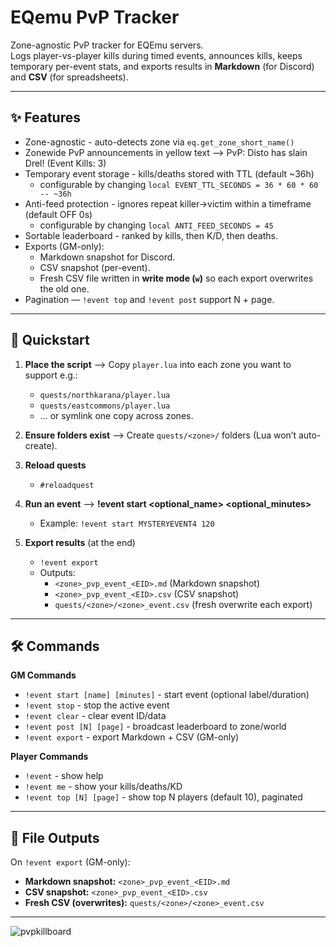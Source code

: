 # EQemu PvP Tracker

Zone-agnostic PvP tracker for EQEmu servers.  
Logs player-vs-player kills during timed events, announces kills, keeps temporary per-event stats, and exports results in **Markdown** (for Discord) and **CSV** (for spreadsheets).


---

## ✨ Features
- Zone-agnostic - auto-detects zone via `eq.get_zone_short_name()`
- Zonewide PvP announcements in yellow text --> PvP: Disto has slain Drel! (Event Kills: 3)
- Temporary event storage - kills/deaths stored with TTL (default ~36h)
  - configurable by changing `local EVENT_TTL_SECONDS = 36 * 60 * 60  -- ~36h`
- Anti-feed protection - ignores repeat killer→victim within a timeframe (default OFF 0s)
  - configurable by changing `local ANTI_FEED_SECONDS = 45`
- Sortable leaderboard - ranked by kills, then K/D, then deaths.
- Exports (GM-only):  
  - Markdown snapshot for Discord.  
  - CSV snapshot (per-event).  
  - Fresh CSV file written in **write mode (`w`)** so each export overwrites the old one.
- Pagination — `!event top` and `!event post` support N + page.

---

## 🚀 Quickstart
1. **Place the script** --> Copy `player.lua` into each zone you want to support e.g.:
   - `quests/northkarana/player.lua`  
   - `quests/eastcommons/player.lua`  
   - … or symlink one copy across zones.

2. **Ensure folders exist** --> Create `quests/<zone>/` folders (Lua won’t auto-create).

3. **Reload quests**
   - `#reloadquest`

4. **Run an event** --> **!event start <optional_name> <optional_minutes>**
   - Example: `!event start MYSTERYEVENT4 120`

5. **Export results** (at the end)  
   - `!event export`  
   - Outputs:  
     - `<zone>_pvp_event_<EID>.md` (Markdown snapshot)  
     - `<zone>_pvp_event_<EID>.csv` (CSV snapshot)  
     - `quests/<zone>/<zone>_event.csv` (fresh overwrite each export)

---

## 🛠 Commands

**GM Commands**
- `!event start [name] [minutes]` - start event (optional label/duration)  
- `!event stop` - stop the active event  
- `!event clear` - clear event ID/data  
- `!event post [N] [page]` - broadcast leaderboard to zone/world  
- `!event export` - export Markdown + CSV (GM-only)  

**Player Commands**
- `!event` - show help  
- `!event me` - show your kills/deaths/KD  
- `!event top [N] [page]` - show top N players (default 10), paginated   

---

## 📂 File Outputs
On `!event export` (GM-only):
- **Markdown snapshot:** `<zone>_pvp_event_<EID>.md`
- **CSV snapshot:** `<zone>_pvp_event_<EID>.csv`
- **Fresh CSV (overwrites):** `quests/<zone>/<zone>_event.csv` </br>
---
![pvpkillboard](https://github.com/user-attachments/assets/e8454af5-2510-476d-a963-2b9391ba50f9)
